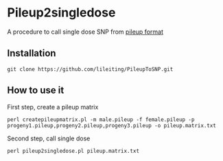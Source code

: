 # Pileup2singledose
A procedure to call single dose SNP from [pileup format](http://samtools.sourceforge.net/pileup.shtml)

Installation
------

    git clone https://github.com/lileiting/PileupToSNP.git

How to use it
------

First step, create a pileup matrix

    perl createpileupmatrix.pl -m male.pileup -f female.pileup -p progeny1.pileup,progeny2.pileup,progeny3.pileup -o pileup.matrix.txt

Second step, call single dose

    perl pileup2singledose.pl pileup.matrix.txt
